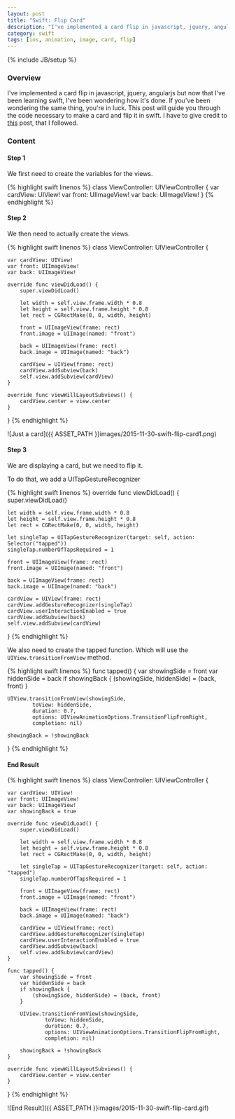 ```yaml
---
layout: post
title: "Swift: Flip Card"
description: "I've implemented a card flip in javascript, jquery, angularjs but now that I've been learning swift, I've been wondering how it's done. If you've been wondering the same thing, you're in luck. This post will guide you through the code necessary to make a card and flip it in swift. I have to give credit to [this](http://www.codingricky.com/flipping-cards-with-swift-and-uikit/) post, that I followed."
category: swift
tags: [ios, animation, image, card, flip]
---
```

{% include JB/setup %}

<!-- Overview -->
<h3>Overview</h3>

I've implemented a card flip in javascript, jquery, angularjs but now that I've been learning swift, I've been wondering how it's done. If you've been wondering the same thing, you're in luck. This post will guide you through the code necessary to make a card and flip it in swift. I have to give credit to [this](http://www.codingricky.com/flipping-cards-with-swift-and-uikit/) post, that I followed.

<!-- Content -->
<h3>Content</h3>

<!-- Step 1 -->
<h4>Step 1</h4>

We first need to create the variables for the views.

<!-- Code _______________________________________-->
{% highlight swift linenos %}
class ViewController: UIViewController {
    var cardView: UIView!
    var front: UIImageView!
    var back: UIImageView!
}
{% endhighlight %}
<!-- /Code ^^^^^^^^^^^^^^^^^^^^^^^^^^^^^^^^^^^^^^-->



<!-- Step 2 -->
<h4>Step 2</h4>

We then need to actually create the views.

<!-- Code _______________________________________-->
{% highlight swift linenos %}
class ViewController: UIViewController {

    var cardView: UIView!
    var front: UIImageView!
    var back: UIImageView!
    
    override func viewDidLoad() {
        super.viewDidLoad()
        
        let width = self.view.frame.width * 0.8
        let height = self.view.frame.height * 0.8
        let rect = CGRectMake(0, 0, width, height)
        
        front = UIImageView(frame: rect)
        front.image = UIImage(named: "front")
        
        back = UIImageView(frame: rect)
        back.image = UIImage(named: "back")
        
        cardView = UIView(frame: rect)
        cardView.addSubview(back)
        self.view.addSubview(cardView)
    }
    
    override func viewWillLayoutSubviews() {
        cardView.center = view.center
    }
}
{% endhighlight %}
<!-- /Code ^^^^^^^^^^^^^^^^^^^^^^^^^^^^^^^^^^^^^^-->

![Just a card]({{ ASSET_PATH }}images/2015-11-30-swift-flip-card1.png)



<!-- Step 3 -->
<h4>Step 3</h4>

We are displaying a card, but we need to flip it.

To do that, we add a UITapGestureRecognizer

<!-- Code _______________________________________-->
{% highlight swift linenos %}
override func viewDidLoad() {
    super.viewDidLoad()
    
    let width = self.view.frame.width * 0.8
    let height = self.view.frame.height * 0.8
    let rect = CGRectMake(0, 0, width, height)
    
    let singleTap = UITapGestureRecognizer(target: self, action: Selector("tapped"))
    singleTap.numberOfTapsRequired = 1
    
    front = UIImageView(frame: rect)
    front.image = UIImage(named: "front")
    
    back = UIImageView(frame: rect)
    back.image = UIImage(named: "back")
    
    cardView = UIView(frame: rect)
    cardView.addGestureRecognizer(singleTap)
    cardView.userInteractionEnabled = true
    cardView.addSubview(back)
    self.view.addSubview(cardView)
}
{% endhighlight %}
<!-- /Code ^^^^^^^^^^^^^^^^^^^^^^^^^^^^^^^^^^^^^^-->


We also need to create the tapped function. Which will use the `UIView.transitionFromView` method.

<!-- Code _______________________________________-->
{% highlight swift linenos %}
func tapped() {
    var showingSide = front
    var hiddenSide = back
    if showingBack {
        (showingSide, hiddenSide) = (back, front)
    }
    
    UIView.transitionFromView(showingSide, 
            toView: hiddenSide,
            duration: 0.7,
            options: UIViewAnimationOptions.TransitionFlipFromRight,
            completion: nil)
    
    showingBack = !showingBack
}
{% endhighlight %}
<!-- /Code ^^^^^^^^^^^^^^^^^^^^^^^^^^^^^^^^^^^^^^-->




<!-- End Result -->
<h4>End Result</h4>

<!-- Code _______________________________________-->
{% highlight swift linenos %}
class ViewController: UIViewController {

    var cardView: UIView!
    var front: UIImageView!
    var back: UIImageView!
    var showingBack = true
    
    override func viewDidLoad() {
        super.viewDidLoad()
        
        let width = self.view.frame.width * 0.8
        let height = self.view.frame.height * 0.8
        let rect = CGRectMake(0, 0, width, height)
        
        let singleTap = UITapGestureRecognizer(target: self, action: "tapped")
        singleTap.numberOfTapsRequired = 1
        
        front = UIImageView(frame: rect)
        front.image = UIImage(named: "front")
        
        back = UIImageView(frame: rect)
        back.image = UIImage(named: "back")
        
        cardView = UIView(frame: rect)
        cardView.addGestureRecognizer(singleTap)
        cardView.userInteractionEnabled = true
        cardView.addSubview(back)
        self.view.addSubview(cardView)
    }
    
    func tapped() {
        var showingSide = front
        var hiddenSide = back
        if showingBack {
            (showingSide, hiddenSide) = (back, front)
        }
        
        UIView.transitionFromView(showingSide, 
                toView: hiddenSide, 
                duration: 0.7,
                options: UIViewAnimationOptions.TransitionFlipFromRight,
                completion: nil)
        
        showingBack = !showingBack
    }
    
    override func viewWillLayoutSubviews() {
        cardView.center = view.center
    }
}
{% endhighlight %}
<!-- /Code ^^^^^^^^^^^^^^^^^^^^^^^^^^^^^^^^^^^^^^-->


![End Result]({{ ASSET_PATH }}images/2015-11-30-swift-flip-card.gif)